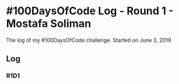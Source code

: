# #100DaysOfCode Log - Round 1 - Mostafa Soliman

The log of my #100DaysOfCode challenge. Started on June 3, 2019

## Log

### R1D1 


